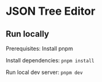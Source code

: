 # JSON Tree Editor

## Run locally
Prerequisites: Install pnpm

Install dependencies: `pnpm install`

Run local dev server: `pnpm dev`


